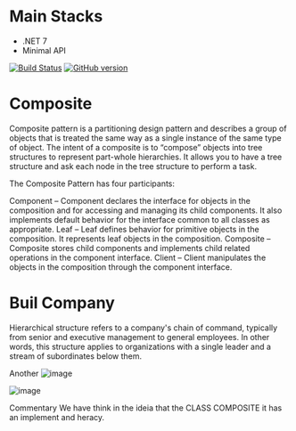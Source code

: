 

# Main Stacks
* .NET 7 
* Minimal API

[![Build Status](https://travis-ci.org/joemccann/dillinger.svg?branch=master)](https://travis-ci.org/joemccann/dillinger)
[![GitHub version](https://badge.fury.io/gh/Naereen%2FStrapDown.js.svg)](https://github.com/Naereen/StrapDown.js)
# Composite

Composite pattern is a partitioning design pattern and describes a group of objects that is treated the same way as a single instance of the same type of object. The intent of a composite is to “compose” objects into tree structures to represent part-whole hierarchies. It allows you to have a tree structure and ask each node in the tree structure to perform a task.

The Composite Pattern has four participants:

Component – Component declares the interface for objects in the composition and for accessing and managing its child components. It also implements default behavior for the interface common to all classes as appropriate.
Leaf – Leaf defines behavior for primitive objects in the composition. It represents leaf objects in the composition.
Composite – Composite stores child components and implements child related operations in the component interface.
Client – Client manipulates the objects in the composition through the component interface.


# Buil Company
Hierarchical structure refers to a company's chain of command, typically from senior and executive management to general employees. In other words, this structure applies to organizations with a single leader and a stream of subordinates below them.



Another
![image](https://user-images.githubusercontent.com/5272594/226099855-e0d89edb-c5fc-409f-bb9c-81f4cbad7b0b.png)




![image](https://user-images.githubusercontent.com/5272594/226099662-3db25a3c-762c-4ebf-860f-83709c372099.png)


Commentary
We have think in the ideia that the CLASS COMPOSITE it has an implement and heracy.





